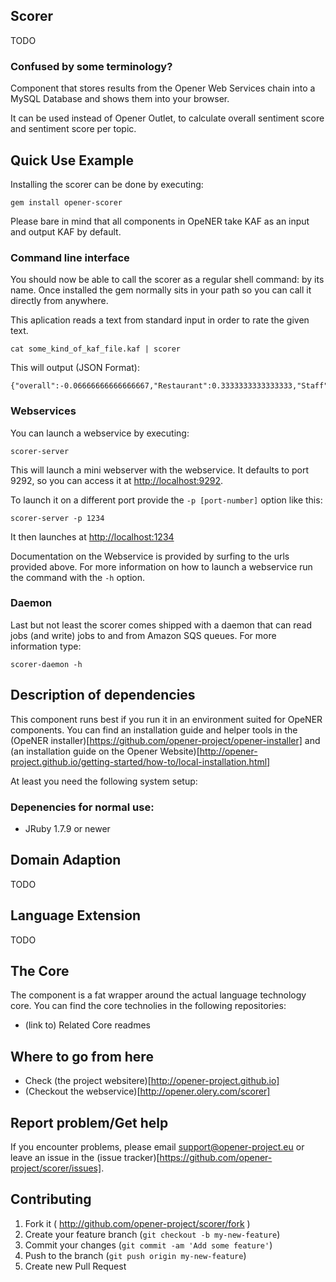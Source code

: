 Scorer
------------

TODO

### Confused by some terminology?

Component that stores results from the Opener Web Services chain into a MySQL 
Database and shows them into your browser.

It can be used instead of Opener Outlet, to calculate overall sentiment score
and sentiment score per topic.

Quick Use Example
-----------------

Installing the scorer can be done by executing:

    gem install opener-scorer

Please bare in mind that all components in OpeNER take KAF as an input and
output KAF by default.

### Command line interface

You should now be able to call the scorer as a regular shell
command: by its name. Once installed the gem normally sits in your path so you can call it directly from anywhere.

This aplication reads a text from standard input in order to rate the given text.

    cat some_kind_of_kaf_file.kaf | scorer


This will output (JSON Format):

```
{"overall":-0.06666666666666667,"Restaurant":0.3333333333333333,"Staff":-1.0,"Rooms":1.0,"Facilities":-1.0}
```

### Webservices

You can launch a webservice by executing:

    scorer-server

This will launch a mini webserver with the webservice. It defaults to port 9292,
so you can access it at <http://localhost:9292>.

To launch it on a different port provide the `-p [port-number]` option like
this:

    scorer-server -p 1234

It then launches at <http://localhost:1234>

Documentation on the Webservice is provided by surfing to the urls provided
above. For more information on how to launch a webservice run the command with
the ```-h``` option.


### Daemon

Last but not least the scorer comes shipped with a daemon that
can read jobs (and write) jobs to and from Amazon SQS queues. For more
information type:

    scorer-daemon -h


Description of dependencies
---------------------------

This component runs best if you run it in an environment suited for OpeNER
components. You can find an installation guide and helper tools in the (OpeNER
installer)[https://github.com/opener-project/opener-installer] and (an
installation guide on the Opener
Website)[http://opener-project.github.io/getting-started/how-to/local-installation.html]

At least you need the following system setup:

### Depenencies for normal use:

* JRuby 1.7.9 or newer

Domain Adaption
---------------

  TODO

Language Extension
------------------

  TODO

The Core
--------

The component is a fat wrapper around the actual language technology core. You
can find the core technolies in the following repositories:

* (link to) Related Core readmes

Where to go from here
---------------------

* Check (the project websitere)[http://opener-project.github.io]
* (Checkout the webservice)[http://opener.olery.com/scorer]

Report problem/Get help
-----------------------

If you encounter problems, please email support@opener-project.eu or leave an
issue in the (issue tracker)[https://github.com/opener-project/scorer/issues].


Contributing
------------

1. Fork it ( http://github.com/opener-project/scorer/fork )
2. Create your feature branch (`git checkout -b my-new-feature`)
3. Commit your changes (`git commit -am 'Add some feature'`)
4. Push to the branch (`git push origin my-new-feature`)
5. Create new Pull Request